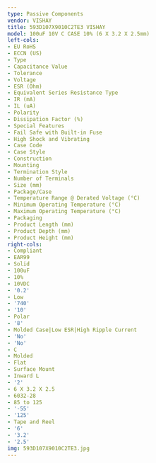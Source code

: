 ```yaml
---
type: Passive Components
vendor: VISHAY
title: 593D107X9010C2TE3 VISHAY
model: 100uF 10V C CASE 10% (6 X 3.2 X 2.5mm)
left-cols:
- EU RoHS
- ECCN (US)
- Type
- Capacitance Value
- Tolerance
- Voltage
- ESR (Ohm)
- Equivalent Series Resistance Type
- IR (mA)
- IL (uA)
- Polarity
- Dissipation Factor (%)
- Special Features
- Fail Safe with Built-in Fuse
- High Shock and Vibrating
- Case Code
- Case Style
- Construction
- Mounting
- Termination Style
- Number of Terminals
- Size (mm)
- Package/Case
- Temperature Range @ Derated Voltage (°C)
- Minimum Operating Temperature (°C)
- Maximum Operating Temperature (°C)
- Packaging
- Product Length (mm)
- Product Depth (mm)
- Product Height (mm)
right-cols:
- Compliant
- EAR99
- Solid
- 100uF
- 10%
- 10VDC
- '0.2'
- Low
- '740'
- '10'
- Polar
- '8'
- Molded Case|Low ESR|High Ripple Current
- 'No'
- 'No'
- C
- Molded
- Flat
- Surface Mount
- Inward L
- '2'
- 6 X 3.2 X 2.5
- 6032-28
- 85 to 125
- '-55'
- '125'
- Tape and Reel
- '6'
- '3.2'
- '2.5'
img: 593D107X9010C2TE3.jpg
---
```


